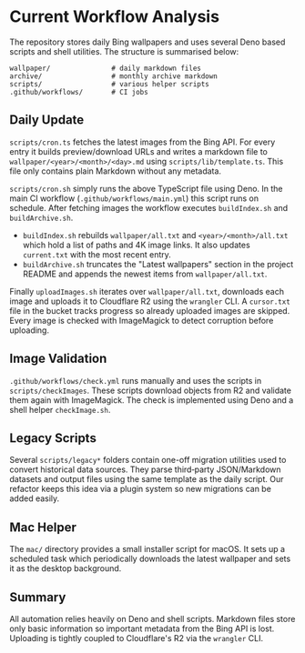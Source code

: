 # Current Workflow Analysis

The repository stores daily Bing wallpapers and uses several Deno based scripts
and shell utilities.  The structure is summarised below:

```
wallpaper/               # daily markdown files
archive/                 # monthly archive markdown
scripts/                 # various helper scripts
.github/workflows/       # CI jobs
```

## Daily Update

`scripts/cron.ts` fetches the latest images from the Bing API.  For every entry
it builds preview/download URLs and writes a markdown file to
`wallpaper/<year>/<month>/<day>.md` using `scripts/lib/template.ts`.  This file
only contains plain Markdown without any metadata.

`scripts/cron.sh` simply runs the above TypeScript file using Deno.  In the main
CI workflow (`.github/workflows/main.yml`) this script runs on schedule.  After
fetching images the workflow executes `buildIndex.sh` and
`buildArchive.sh`.

* `buildIndex.sh` rebuilds `wallpaper/all.txt` and `<year>/<month>/all.txt` which
  hold a list of paths and 4K image links.  It also updates `current.txt` with
  the most recent entry.
* `buildArchive.sh` truncates the "Latest wallpapers" section in the project
  README and appends the newest items from `wallpaper/all.txt`.

Finally `uploadImages.sh` iterates over `wallpaper/all.txt`, downloads each image
and uploads it to Cloudflare R2 using the `wrangler` CLI.  A `cursor.txt` file in
the bucket tracks progress so already uploaded images are skipped.  Every image
is checked with ImageMagick to detect corruption before uploading.

## Image Validation

`.github/workflows/check.yml` runs manually and uses the scripts in
`scripts/checkImages`.  These scripts download objects from R2 and validate them
again with ImageMagick.  The check is implemented using Deno and a shell helper
`checkImage.sh`.

## Legacy Scripts

Several `scripts/legacy*` folders contain one-off migration utilities used to
convert historical data sources. They parse third‑party JSON/Markdown datasets
and output files using the same template as the daily script. Our refactor keeps
this idea via a plugin system so new migrations can be added easily.

## Mac Helper

The `mac/` directory provides a small installer script for macOS.  It sets up a
scheduled task which periodically downloads the latest wallpaper and sets it as
the desktop background.

## Summary

All automation relies heavily on Deno and shell scripts.  Markdown files store
only basic information so important metadata from the Bing API is lost.
Uploading is tightly coupled to Cloudflare's R2 via the `wrangler` CLI.
